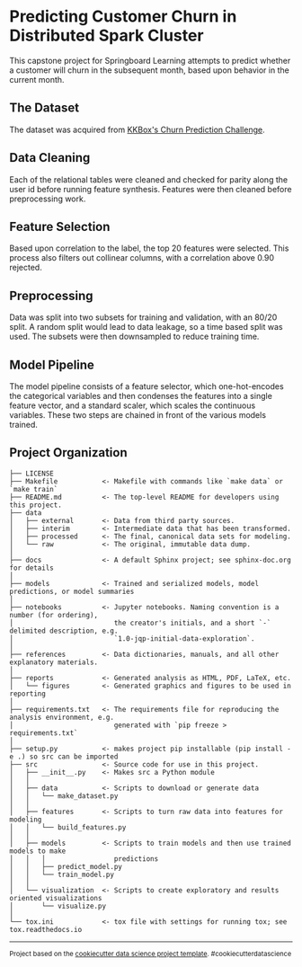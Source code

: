 Predicting Customer Churn in Distributed Spark Cluster
==============================

This capstone project for Springboard Learning attempts to predict whether a customer will churn in the subsequent month,
based upon behavior in the current month.

The Dataset
--------
The dataset was acquired from [KKBox's Churn Prediction Challenge](https://www.kaggle.com/c/kkbox-churn-prediction-challenge).

Data Cleaning
--------
Each of the relational tables were cleaned and checked for parity along the user id before running feature synthesis. 
Features were then cleaned before preprocessing work.

Feature Selection
-------
Based upon correlation to the label, the top 20 features were selected. This process also filters out collinear columns, 
with a correlation above 0.90 rejected.

Preprocessing
--------
Data was split into two subsets for training and validation, with an 80/20 split. 
A random split would lead to data leakage, so a time based split was used. The subsets
were then downsampled to reduce training time.

Model Pipeline
--------
The model pipeline consists of a feature selector, which one-hot-encodes the categorical 
variables and then condenses the features into a single feature vector, and a standard scaler, which 
scales the continuous variables. These two steps are chained in front of the various models trained.



Project Organization
------------

    ├── LICENSE
    ├── Makefile           <- Makefile with commands like `make data` or `make train`
    ├── README.md          <- The top-level README for developers using this project.
    ├── data
    │   ├── external       <- Data from third party sources.
    │   ├── interim        <- Intermediate data that has been transformed.
    │   ├── processed      <- The final, canonical data sets for modeling.
    │   └── raw            <- The original, immutable data dump.
    │
    ├── docs               <- A default Sphinx project; see sphinx-doc.org for details
    │
    ├── models             <- Trained and serialized models, model predictions, or model summaries
    │
    ├── notebooks          <- Jupyter notebooks. Naming convention is a number (for ordering),
    │                         the creator's initials, and a short `-` delimited description, e.g.
    │                         `1.0-jqp-initial-data-exploration`.
    │
    ├── references         <- Data dictionaries, manuals, and all other explanatory materials.
    │
    ├── reports            <- Generated analysis as HTML, PDF, LaTeX, etc.
    │   └── figures        <- Generated graphics and figures to be used in reporting
    │
    ├── requirements.txt   <- The requirements file for reproducing the analysis environment, e.g.
    │                         generated with `pip freeze > requirements.txt`
    │
    ├── setup.py           <- makes project pip installable (pip install -e .) so src can be imported
    ├── src                <- Source code for use in this project.
    │   ├── __init__.py    <- Makes src a Python module
    │   │
    │   ├── data           <- Scripts to download or generate data
    │   │   └── make_dataset.py
    │   │
    │   ├── features       <- Scripts to turn raw data into features for modeling
    │   │   └── build_features.py
    │   │
    │   ├── models         <- Scripts to train models and then use trained models to make
    │   │   │                 predictions
    │   │   ├── predict_model.py
    │   │   └── train_model.py
    │   │
    │   └── visualization  <- Scripts to create exploratory and results oriented visualizations
    │       └── visualize.py
    │
    └── tox.ini            <- tox file with settings for running tox; see tox.readthedocs.io


--------



<p><small>Project based on the <a target="_blank" href="https://drivendata.github.io/cookiecutter-data-science/">cookiecutter data science project template</a>. #cookiecutterdatascience</small></p>
